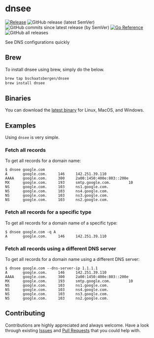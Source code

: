 # dnsee

[![Release](https://github.com/bschaatsbergen/dnsee/actions/workflows/goreleaser.yaml/badge.svg)](https://github.com/bschaatsbergen/dnsee/actions/workflows/goreleaser.yaml) ![GitHub release (latest SemVer)](https://img.shields.io/github/v/release/bschaatsbergen/dnsee) ![GitHub commits since latest release (by SemVer)](https://img.shields.io/github/commits-since/bschaatsbergen/dnsee/latest) [![Go Reference](https://pkg.go.dev/badge/github.com/bschaatsbergen/dnsee.svg)](https://pkg.go.dev/github.com/bschaatsbergen/dnsee) ![GitHub all releases](https://img.shields.io/github/downloads/bschaatsbergen/dnsee/total) 

See DNS configurations quickly

## Brew

To install dnsee using brew, simply do the below.

```sh
brew tap bschaatsbergen/dnsee
brew install dnsee
```

## Binaries

You can download the [latest binary](https://github.com/bschaatsbergen/dnsee/releases/latest) for Linux, MacOS, and Windows.

## Examples

Using `dnsee` is very simple.

### Fetch all records

To get all records for a domain name:

```
$ dnsee google.com
A       google.com.     146     142.251.39.110
AAAA    google.com.     300     2a00:1450:400e:803::200e
MX      google.com.     193     smtp.google.com.        10
NS      google.com.     103     ns1.google.com.
NS      google.com.     103     ns4.google.com.
NS      google.com.     103     ns3.google.com.
NS      google.com.     103     ns2.google.com.
```

### Fetch all records for a specific type

To get all records for a domain name of a specific type:

```
$ dnsee google.com -q A
A       google.com.     146     142.251.39.110
```

### Fetch all records using a different DNS server

To get all records for a domain name using a different DNS server:

```
$ dnsee google.com --dns-server-ip 1.1.1.1
A       google.com.     146     142.251.39.110
AAAA    google.com.     300     2a00:1450:400e:803::200e
MX      google.com.     193     smtp.google.com.        10
NS      google.com.     103     ns1.google.com.
NS      google.com.     103     ns4.google.com.
NS      google.com.     103     ns3.google.com.
NS      google.com.     103     ns2.google.com.
```

## Contributing

Contributions are highly appreciated and always welcome.
Have a look through existing [Issues](https://github.com/bschaatsbergen/dnsee/issues) and [Pull Requests](https://github.com/bschaatsbergen/dnsee/pulls) that you could help with.
